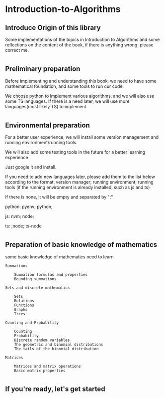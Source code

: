 # Introduction-to-Algorithms

## Introduce Origin of this library
Some implementations of the topics in Introduction to Algorithms and some reflections on the content of the book, if there is anything wrong, please correct me.
#

## Preliminary preparation

Before implementing and understanding this book, we need to have some mathematical foundation, and some tools to run our code.

We choose python to implement various algorithms, and we will also use some TS languages. If there is a need later, we will use more languages(most likely TS) to implement.
#
## Environmental preparation

For a better user experience, we will install some version management and running environment/running tools.

We will also add some testing tools in the future for a better learning experience

Just google it and install.

If you need to add new languages later, please add them to the list below according to the format: version manager; running environment; running tools (if the running environment is already installed, such as js and ts)

If there is none, it will be empty and separated by ";"

python: pyenv; python;

js: nvm; node;

ts: ;node; ts-node
#
## Preparation of basic knowledge of mathematics

some basic knowledge of mathematics need to learn

    Summations

        Summation formulas and properties
        Bounding summations

    Sets and discrete mathematics

        Sets
        Relations
        Functions
        Graphs
        Trees

    Counting and Probability

        Counting
        Probability
        Discrete random variables
        The geometric and binomial distributions
        The tails of the binomial distribution

    Matrices

        Matrices and matrix operations
        Basic matrix properties

# 

## If you're ready, let's get started